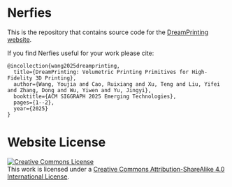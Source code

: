 # Nerfies

This is the repository that contains source code for the [DreamPrinting website](https://youjiashtu.github.io/dreamprinting.github.io/).

If you find Nerfies useful for your work please cite:
```
@incollection{wang2025dreamprinting,
  title={DreamPrinting: Volumetric Printing Primitives for High-Fidelity 3D Printing},
  author={Wang, Youjia and Cao, Ruixiang and Xu, Teng and Liu, Yifei and Zhang, Dong and Wu, Yiwen and Yu, Jingyi},
  booktitle={ACM SIGGRAPH 2025 Emerging Technologies},
  pages={1--2},
  year={2025}
}
```

# Website License
<a rel="license" href="http://creativecommons.org/licenses/by-sa/4.0/"><img alt="Creative Commons License" style="border-width:0" src="https://i.creativecommons.org/l/by-sa/4.0/88x31.png" /></a><br />This work is licensed under a <a rel="license" href="http://creativecommons.org/licenses/by-sa/4.0/">Creative Commons Attribution-ShareAlike 4.0 International License</a>.
